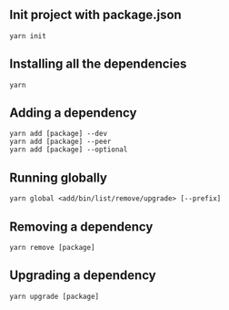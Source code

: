 ## Init project with package.json
```
yarn init
```

## Installing all the dependencies
```
yarn
```

## Adding a dependency
```
yarn add [package] --dev
yarn add [package] --peer
yarn add [package] --optional
```

## Running globally
```
yarn global <add/bin/list/remove/upgrade> [--prefix]
```

## Removing a dependency
```
yarn remove [package]
```


## Upgrading a dependency
```
yarn upgrade [package]
```